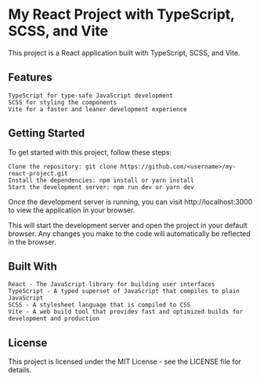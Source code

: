 # My React Project with TypeScript, SCSS, and Vite

This project is a React application built with TypeScript, SCSS, and Vite.
## Features

    TypeScript for type-safe JavaScript development
    SCSS for styling the components
    Vite for a faster and leaner development experience

## Getting Started

To get started with this project, follow these steps:

    Clone the repository: git clone https://github.com/<username>/my-react-project.git
    Install the dependencies: npm install or yarn install
    Start the development server: npm run dev or yarn dev

Once the development server is running, you can visit http://localhost:3000 to view the application in your browser.

This will start the development server and open the project in your default browser. Any changes you make to the code will automatically be reflected in the browser.
## Built With

    React - The JavaScript library for building user interfaces
    TypeScript - A typed superset of JavaScript that compiles to plain JavaScript
    SCSS - A stylesheet language that is compiled to CSS
    Vite - A web build tool that provides fast and optimized builds for development and production

## License

This project is licensed under the MIT License - see the LICENSE file for details.